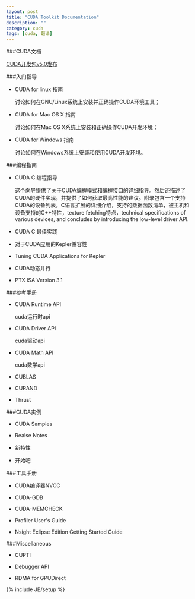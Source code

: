 ```yaml
---
layout: post
title: "CUDA Toolkit Documentation"
description: ""
category: cuda
tags: [cuda, 翻译]
---
```


###CUDA文档

[CUDA开发包v5.0发布](./CUDA-toolkit-v5-release-note)

###入门指导

* CUDA for linux 指南

  讨论如何在GNU/Linux系统上安装并正确操作CUDA环境工具；

* CUDA for Mac OS X 指南

  讨论如何在Mac OS X系统上安装和正确操作CUDA开发环境；

* CUDA for Windows 指南

  讨论如何在Windows系统上安装和使用CUDA开发环境。

###编程指南

* CUDA C 编程指导
  
  这个向导提供了关于CUDA编程模式和编程接口的详细指导。然后还描述了CUDA的硬件实现，并提供了如何获取最高性能的建议。附录包含一个支持CUDA的设备列表，C语言扩展的详细介绍，支持的数据函数清单，被主机和设备支持的C++特性，texture fetching特点，technical specifications of various devices, and concludes by introducing the low-level driver API.

* CUDA C 最佳实践

* 对于CUDA应用的Kepler兼容性

* Tuning CUDA Applications for Kepler

* CUDA动态并行

* PTX ISA Version 3.1

###参考手册

* CUDA Runtime API

  cuda运行时api

* CUDA Driver API

  cuda驱动api

* CUDA Math API

  cuda数学api

* CUBLAS

* CURAND

* Thrust

###CUDA实例

* CUDA Samples

* Realse Notes

* 新特性

* 开始吧

###工具手册

* CUDA编译器NVCC

* CUDA-GDB

* CUDA-MEMCHECK

* Profiler User's Guide

* Nsight Eclipse Edition Getting Started Guide

###Miscellaneous

* CUPTI

* Debugger API

* RDMA for GPUDirect

{% include JB/setup %}
